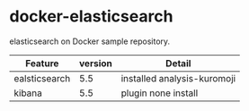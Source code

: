 # docker-elasticsearch
elasticsearch on Docker sample repository.


|Feature|version|Detail|
|-------|-------|------|
|ealsticsearch|5.5|installed analysis-kuromoji|
|kibana|5.5|plugin none install|
